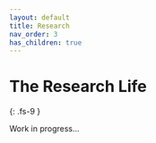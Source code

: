 ```yaml
---
layout: default
title: Research
nav_order: 3
has_children: true
---
```


# The Research Life
{: .fs-9 }

Work in progress...